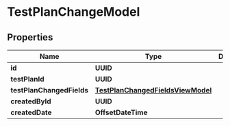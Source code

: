 

# TestPlanChangeModel


## Properties

| Name | Type | Description | Notes |
|------------ | ------------- | ------------- | -------------|
|**id** | **UUID** |  |  [optional] |
|**testPlanId** | **UUID** |  |  [optional] |
|**testPlanChangedFields** | [**TestPlanChangedFieldsViewModel**](TestPlanChangedFieldsViewModel.md) |  |  [optional] |
|**createdById** | **UUID** |  |  [optional] |
|**createdDate** | **OffsetDateTime** |  |  [optional] |



